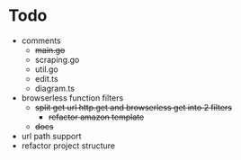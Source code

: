 # Todo
- comments
    - ~~main.go~~
    - scraping.go
    - util.go
    - edit.ts
    - diagram.ts
- browserless function filters
    - ~~split get url http.get and browserless get into 2 filters~~
        - ~~refactor amazon template~~
    - ~~docs~~
- url path support
- refactor project structure